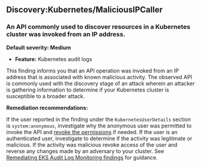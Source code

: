 Discovery:Kubernetes/MaliciousIPCaller
--------------------------------------


### An API commonly used to discover resources in a Kubernetes cluster was invoked from an IP address.


**Default severity: Medium**


 * **Feature:** Kubernetes audit logs

This finding informs you that an API operation was invoked from an IP address that is associated with known malicious activity. The observed API is commonly used with the discovery stage of an attack wherein an attacker is gathering information to determine if your Kubernetes cluster is susceptible to a broader attack. 


**Remediation recommendations:**


If the user reported in the finding under the `KubernetesUserDetails` section is `system:anonymous`, investigate why the anonymous user was permitted to invoke the API and [revoke the permissions](https://aws.github.io/aws-eks-best-practices/security/docs/iam/#review-and-revoke-unnecessary-anonymous-access) if needed. If the user is an authenticated user, investigate to determine if the activity was legitimate or malicious. If the activity was malicious revoke access of the user and reverse any changes made by an adversary to your cluster. See [Remediating EKS Audit Log Monitoring findings](./guardduty-remediate-kubernetes.html) for guidance.

